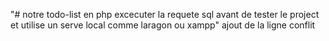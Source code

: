 "# notre todo-list en php excecuter la requete sql avant de tester le project et utilise un serve local comme laragon ou xampp" 
a j o u t   d e   l a   l i g n e  
   c o n f l i t    
 